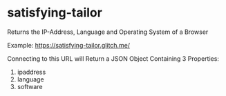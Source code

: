 # satisfying-tailor

Returns the IP-Address, Language and Operating System of a Browser

Example: https://satisfying-tailor.glitch.me/

Connecting to this URL will Return a JSON Object Containing 3 Properties:
1. ipaddress
2. language
3. software

